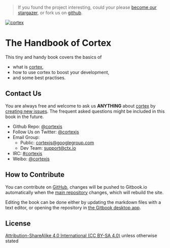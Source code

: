 > If you found the project interesting, could your please [become our stargazer](https://github.com/cortexjs/cortex/stargazers), or fork us on [github](https://github.com/cortexjs/cortex).

[![cortex](https://raw.githubusercontent.com/cortexjs/the-handbook-of-cortex/master/images/github.png)](https://github.com/cortexjs/cortex/stargazers)

# The Handbook of Cortex

This tiny and handy book covers the basics of
- what is [cortex](https://github.com/cortexjs/cortex),
- how to use cortex to boost your development,
- and some best practises.

## Contact Us

You are always free and welcome to ask us **ANYTHING** about [cortex](https://github.com/cortexjs/cortex) by [creating new issues](https://github.com/cortexjs/cortex/issues). The frequent asked questions might be included in this book in the future.

- Github Repo: [@cortexjs](https://github.com/cortexjs/cortex)
- Follow Us on Twitter: [@cortexjs](https://twitter.com/cortexjs)
- Email Group:
  - Public: [cortexjs@googlegroup.com](cortexjs@googlegroups.com)
  - Dev Team: [support@ctx.io](support@ctx.io)
- IRC: [#cortexjs](http://webchat.freenode.net/?channels=cortexjs)
- Weibo: [@cortexjs](http://weibo.com/cortexjs)

## How to Contribute

You can contribute on  [GitHub](https://github.com/cortexjs/the-handbook-of-cortex), changes will be pushed to Gitbook.io automatically when the [main repository](https://github.com/cortexjs/the-handbook-of-cortex) changes, which will rebuild the site.

Editing the book can be done either by updating the markdown files with a text editor, or opening the repository in [the Gitbook desktop app](https://github.com/GitbookIO/editor/blob/master/README.md).

## License

[Attribution-ShareAlike 4.0 International (CC BY-SA 4.0)](http://creativecommons.org/licenses/by-sa/4.0/) unless otherwise stated
